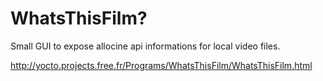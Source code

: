 WhatsThisFilm?
===========

Small GUI to expose allocine api informations for local video files.

http://yocto.projects.free.fr/Programs/WhatsThisFilm/WhatsThisFilm.html
